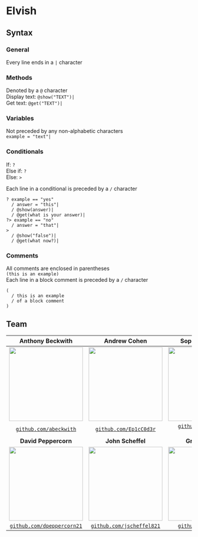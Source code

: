 # Elvish

## Syntax
### General
Every line ends in a `|` character

### Methods
Denoted by a `@` character <br>
Display text: `@show("TEXT")|` <br>
Get text: `@get("TEXT")|` <br>

### Variables
Not preceded by any non-alphabetic characters <br>
`example = "text"|`

### Conditionals
If: `?` <br>
Else if: `?` <br>
Else: `>` <br>

Each line in a conditional is preceded by a `/` character <br>

```
? example == "yes"
  / answer = "this"|
  / @show(answer)|
  / @get(what is your answer)|
?> example == "no"
  / answer = "that"|
>
  / @show("false")|
  / @get(what now?)|
```

### Comments
All comments are enclosed in parentheses <br>
`(this is an example)` <br>
Each line in a block comment is preceded by a `/` character
```
(
  / this is an example
  / of a block comment
)
```

## Team
| **Anthony Beckwith** | **Andrew Cohen** | **Sophia Hubscher** |
| :---: | :---:| :---: |
| <img src="https://avatars0.githubusercontent.com/u/28630201?s=460&v=4" width=200> | <img src="https://avatars2.githubusercontent.com/u/45371974?s=460&v=4" width=200> | <img src="https://avatars2.githubusercontent.com/u/33038334?s=460&v=4" width=200> |
| <a href="http://github.com/abeckwith" target="_blank">`github.com/abeckwith`</a> | <a href="http://github.com/Ep1cC0d3r" target="_blank">`github.com/Ep1cC0d3r`</a> | <a href="http://github.com/sophia-hubscher" target="_blank">`github.com/sophia-hubscher`</a> |
| **David Peppercorn** | **John Scheffel** | **Griffith Wood**|
| <img src="https://avatars2.githubusercontent.com/u/45371952?s=460&v=4" width=200> | <img src="https://avatars3.githubusercontent.com/u/42395117?s=96&v=4" width=200> | <img src="https://avatars2.githubusercontent.com/u/27563749?s=460&v=4" width=200> |
| <a href="http://github.com/dpeppercorn21" target="_blank">`github.com/dpeppercorn21`</a> | <a href="http://github.com/jscheffel821" target="_blank">`github.com/jscheffel821`</a> | <a href="http://github.com/gwood19" target="_blank">`github.com/gwood19`</a> |

